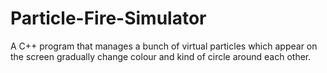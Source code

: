 # Particle-Fire-Simulator
 A C++ program that manages a bunch of virtual particles which  appear on the screen gradually change colour and kind of circle around each other.
